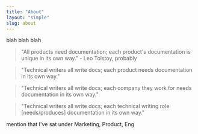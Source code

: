 ```yaml
---
title: "About"
layout: "simple"
slug: about
---
```

blah blah blah

> "All products need documentation; each product's documentation is unique in its own way." - Leo Tolstoy, probably

> "Technical writers all write docs; each product needs documentation in its own way."

> "Technical writers all write docs; each company they work for needs documentation in its own way."

> "Technical writers all write docs; each technical writing role [needs/produces] documentation in its own way." 

mention that I've sat under Marketing, Product, Eng